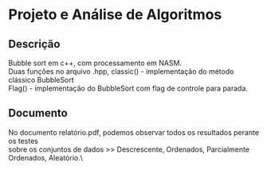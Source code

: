 # Projeto e Análise de Algoritmos

## Descrição
Bubble sort em c++, com processamento em NASM.\
Duas funções no arquivo .hpp, classic() - implementação do método clássico BubbleSort\
Flag() - implementação do BubbleSort com flag de controle para parada.

## Documento
No documento relatório.pdf, podemos observar todos os resultados perante os testes\
sobre os conjuntos de dados >> Descrescente, Ordenados, Parcialmente Ordenados, Aleatório.\

